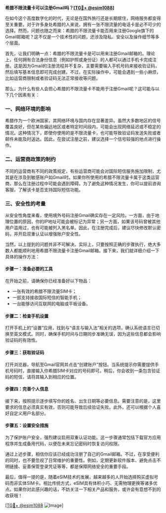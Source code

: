 **希腊不限流量卡可以注册Gmail吗？[[TG💪+ @esim1088](https://t.me/s/esim1088)]**

在如今这个高度数字化的时代，无论是在国外旅行还是长期居住，网络服务都变得至关重要。对于许多身处希腊的人来说，拥有一张不限流量的电话卡是必不可少的选择。然而，问题也随之而来：希腊的不限流量卡能否用来注册Google旗下的Gmail邮箱呢？这不仅是一个技术性的问题，还涉及隐私、安全以及操作细节等多个层面。

首先，让我们明确一点：希腊的不限流量卡是可以用来注册Gmail邮箱的。理论上，任何拥有合法身份信息（例如护照或身份证）的人都可以通过手机卡完成注册。这是因为Gmail的注册流程并不复杂，主要需要输入手机号码来接收验证码，然后填写基本信息即可完成创建。不过，在实际操作中，可能会遇到一些小麻烦，比如运营商限制或者验证码无法正常接收等问题。

那么，为什么有些人会担心希腊的不限流量卡不能用于注册Gmail呢？这可能与以下几个因素有关：

### 一、网络环境的影响

希腊作为一个欧洲国家，其网络环境与国内存在显著差异。虽然大多数地区的信号覆盖良好，但在某些偏远地区或者特定时间段内，可能会出现网络延迟或不稳定的情况。这种情况下，即使你使用的是不限流量卡，也可能导致验证码发送失败或者邮件未能及时送达。因此，在尝试注册之前，建议选择一个信号较强的地点进行操作。

### 二、运营商政策的制约

不同的运营商有不同的政策规定，有些运营商可能会对国际短信服务施加限制，尤其是在涉及到敏感账户如Gmail时。如果你所使用的希腊不限流量卡属于这类运营商，那么在注册过程中可能会遇到障碍。为了避免这种情况发生，你可以提前咨询客服，了解该卡是否支持国际短信功能。

### 三、安全性的考量

从安全性角度来看，使用境外号码注册Gmail确实存在一定风险。一方面，由于地理位置的原因，你的IP地址可能会被标记为异常；另一方面，如果该号码曾被其他用户滥用过，也有可能被列入黑名单。因此，在注册完成后，建议尽快修改默认密码，并开启双重认证以增强账户安全性。

当然，以上提到的问题并非不可解决。实际上，只要按照正确的步骤执行，绝大多数人都能顺利地用希腊不限流量卡注册Gmail邮箱。接下来，我们就详细介绍一下具体的操作方法：

#### 步骤一：准备必要的工具

在开始之前，请确保你已经准备好以下物品：
- 一张有效的希腊不限流量SIM卡；
- 一部支持接收国际短信的智能手机；
- 一台能够访问互联网的电脑或平板设备。

#### 步骤二：检查手机设置

打开手机上的“设置”应用，找到与“语言与输入法”相关的选项，确认系统语言已切换至英文模式。同时，确保手机时间与日期同步准确无误，因为这些信息都会影响验证码的有效性。

#### 步骤三：获取验证码

打开浏览器，导航至Gmail官网并点击“创建账户”按钮。当系统提示你需要提供手机号码时，直接输入你希腊SIM卡对应的号码即可。稍后，你会收到一条包含验证码的短信，请将其输入到相应的位置。

#### 步骤四：完善个人信息

接下来，按照提示逐步填写你的姓名、出生日期等必要信息。需要注意的是，这里要求的信息必须真实有效，否则可能导致后续验证失败。此外，还可以根据个人喜好自定义用户名部分。

#### 步骤五：设置安全措施

为了保护账户安全，强烈建议启用双重认证功能。这一步骤通常包括下载官方应用程序并生成备用代码，以便在未来忘记密码时恢复访问权限。

通过上述步骤，相信你应该已经成功注册了自己的Gmail邮箱。不过，在享受便利的同时，也不要忽视了日常维护的重要性。例如，定期更新软件版本、避免点击不明链接、妥善保管登录凭证等等，都是保障网络安全的重要手段。

最后，值得一提的是，随着eSIM技术的发展，越来越多的人开始选择购买虚拟号码而非实体SIM卡。相比传统方式，eSIM具有体积小巧、无需物理更换等诸多优点。如果你对此感兴趣的话，不妨关注一下相关产品和服务，或许会有意想不到的收获哦！

[[TG💪+ @esim1088](https://t.me/s/esim1088) ![Image](https://i.postimg.cc/4NQfJmqS/Snipaste-2025-05-13-00-14-12.png)]